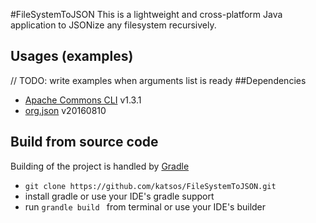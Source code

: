 #FileSystemToJSON
This is a lightweight and cross-platform Java application to JSONize any filesystem recursively.
## Usages (examples)
// TODO: write examples when arguments list is ready
##Dependencies
* [Apache Commons CLI](http://commons.apache.org/proper/commons-cli/) v1.3.1
* [org.json](https://github.com/stleary/JSON-java) v20160810
## Build from source code
Building of the project is handled by [Gradle](https://gradle.org/)  
* `git clone https://github.com/katsos/FileSystemToJSON.git`
* install gradle or use your IDE's gradle support
* run `grandle build `  from terminal or use your IDE's builder